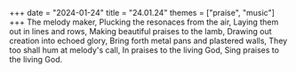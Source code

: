 +++
date = "2024-01-24"
title = "24.01.24"
themes = ["praise", "music"]
+++
The melody maker,
Plucking the resonaces from the air,
Laying them out in lines and rows,
Making beautiful praises to the lamb,
Drawing out creation into echoed glory,
Bring forth metal pans and plastered walls,
They too shall hum at melody's call,
In praises to the living God,
Sing praises to the living God.
